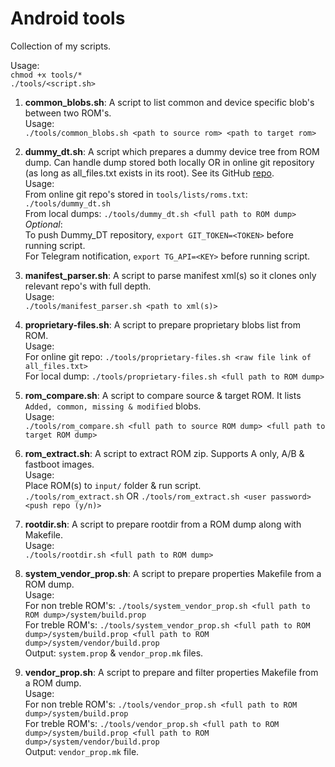 
# Android tools
Collection of my scripts.  
  
Usage:  
`chmod +x tools/*`  
`./tools/<script.sh>`
  

1. **common_blobs.sh**: A script to list common and device specific blob's between two ROM's.  
Usage:  
`./tools/common_blobs.sh <path to source rom> <path to target rom>`

2. **dummy_dt.sh**: A script which prepares a dummy device tree from ROM dump. Can handle dump stored both locally OR in online git repository (as long as all_files.txt exists in its root). See its GitHub [repo](https://github.com/ShivamKumarJha/Dummy_DT/).  
Usage:  
From online git repo's stored in `tools/lists/roms.txt`: `./tools/dummy_dt.sh`  
From local dumps: `./tools/dummy_dt.sh <full path to ROM dump>`  
*Optional*:  
To push Dummy_DT repository, `export GIT_TOKEN=<TOKEN>` before running script.  
For Telegram notification, `export TG_API=<KEY>` before running script.

3. **manifest_parser.sh**: A script to parse manifest xml(s) so it clones only relevant repo's with full depth.  
Usage:  
`./tools/manifest_parser.sh <path to xml(s)>`

4. **proprietary-files.sh**: A script to prepare proprietary blobs list from ROM.  
Usage:  
For online git repo: `./tools/proprietary-files.sh <raw file link of all_files.txt>`  
For local dump: `./tools/proprietary-files.sh <full path to ROM dump>`

5. **rom_compare.sh**: A script to compare source & target ROM. It lists `Added, common, missing & modified` blobs.  
Usage:  
`./tools/rom_compare.sh <full path to source ROM dump> <full path to target ROM dump>`

6. **rom_extract.sh**: A script to extract ROM zip. Supports A only, A/B & fastboot images.  
Usage:  
Place ROM(s) to `input/` folder & run script.  
`./tools/rom_extract.sh` OR `./tools/rom_extract.sh <user password> <push repo (y/n)>`  

7. **rootdir.sh**: A script to prepare rootdir from a ROM dump along with Makefile.  
Usage:  
`./tools/rootdir.sh <full path to ROM dump>`

8. **system_vendor_prop.sh**: A script to prepare properties Makefile from a ROM dump.  
Usage:  
For non treble ROM's: `./tools/system_vendor_prop.sh <full path to ROM dump>/system/build.prop`  
For treble ROM's: `./tools/system_vendor_prop.sh <full path to ROM dump>/system/build.prop <full path to ROM dump>/system/vendor/build.prop`  
Output: `system.prop` & `vendor_prop.mk` files.  

9. **vendor_prop.sh**: A script to prepare and filter properties Makefile from a ROM dump.  
Usage:  
For non treble ROM's: `./tools/vendor_prop.sh <full path to ROM dump>/system/build.prop`  
For treble ROM's: `./tools/vendor_prop.sh <full path to ROM dump>/system/build.prop <full path to ROM dump>/system/vendor/build.prop`  
Output: `vendor_prop.mk` file.  
